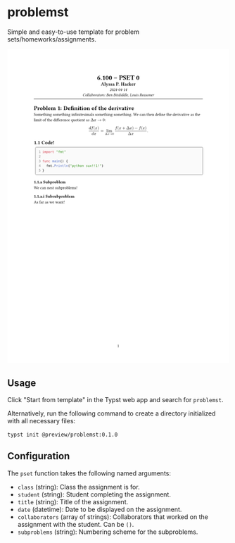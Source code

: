 # problemst

Simple and easy-to-use template for problem sets/homeworks/assignments.

![Example use of the template](./template/thumbnail.png)

## Usage
Click "Start from template" in the Typst web app and search for `problemst`.

Alternatively, run the following command to create a directory initialized with all necessary files:

```
typst init @preview/problemst:0.1.0
```

## Configuration
The `pset` function takes the following named arguments:
- `class` (string): Class the assignment is for.
- `student` (string): Student completing the assignment.
- `title` (string): Title of the assignment.
- `date` (datetime): Date to be displayed on the assignment.
- `collaborators` (array of strings): Collaborators that worked on the assignment with the student. Can be `()`.
- `subproblems` (string): Numbering scheme for the subproblems.
